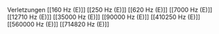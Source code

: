 Verletzungen
[[160 Hz (E)]]
[[250 Hz (E)]]
[[620 Hz (E)]]
[[7000 Hz (E)]]
[[12710 Hz (E)]]
[[35000 Hz (E)]]
[[90000 Hz (E)]]
[[410250 Hz (E)]]
[[560000 Hz (E)]]
[[714820 Hz (E)]]